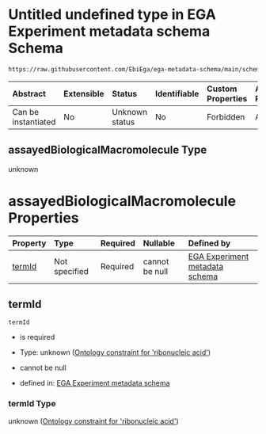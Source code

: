 # Untitled undefined type in EGA Experiment metadata schema Schema

```txt
https://raw.githubusercontent.com/EbiEga/ega-metadata-schema/main/schemas/EGA.experiment.json#/anyOf/1/if/properties/assayedBiologicalMacromolecule
```



| Abstract            | Extensible | Status         | Identifiable | Custom Properties | Additional Properties | Access Restrictions | Defined In                                                                           |
| :------------------ | :--------- | :------------- | :----------- | :---------------- | :-------------------- | :------------------ | :----------------------------------------------------------------------------------- |
| Can be instantiated | No         | Unknown status | No           | Forbidden         | Allowed               | none                | [EGA.experiment.json\*](../../../schemas/EGA.experiment.json "open original schema") |

## assayedBiologicalMacromolecule Type

unknown

# assayedBiologicalMacromolecule Properties

| Property          | Type          | Required | Nullable       | Defined by                                                                                                                                                                                                                                                                                                                                                                                                         |
| :---------------- | :------------ | :------- | :------------- | :----------------------------------------------------------------------------------------------------------------------------------------------------------------------------------------------------------------------------------------------------------------------------------------------------------------------------------------------------------------------------------------------------------------- |
| [termId](#termid) | Not specified | Required | cannot be null | [EGA Experiment metadata schema](ega-9-anyof-if-the-assayed-molecule-is-ribonucleic-acid-then-the-assay-type-must-be-of-rna-asay-type-if-properties-assayedbiologicalmacromolecule-properties-ontology-constraint-for-ribonucleic-acid.md "https://raw.githubusercontent.com/EbiEga/ega-metadata-schema/main/schemas/EGA.experiment.json#/anyOf/1/if/properties/assayedBiologicalMacromolecule/properties/termId") |

## termId



`termId`

*   is required

*   Type: unknown ([Ontology constraint for 'ribonucleic acid'](ega-9-anyof-if-the-assayed-molecule-is-ribonucleic-acid-then-the-assay-type-must-be-of-rna-asay-type-if-properties-assayedbiologicalmacromolecule-properties-ontology-constraint-for-ribonucleic-acid.md))

*   cannot be null

*   defined in: [EGA Experiment metadata schema](ega-9-anyof-if-the-assayed-molecule-is-ribonucleic-acid-then-the-assay-type-must-be-of-rna-asay-type-if-properties-assayedbiologicalmacromolecule-properties-ontology-constraint-for-ribonucleic-acid.md "https://raw.githubusercontent.com/EbiEga/ega-metadata-schema/main/schemas/EGA.experiment.json#/anyOf/1/if/properties/assayedBiologicalMacromolecule/properties/termId")

### termId Type

unknown ([Ontology constraint for 'ribonucleic acid'](ega-9-anyof-if-the-assayed-molecule-is-ribonucleic-acid-then-the-assay-type-must-be-of-rna-asay-type-if-properties-assayedbiologicalmacromolecule-properties-ontology-constraint-for-ribonucleic-acid.md))
